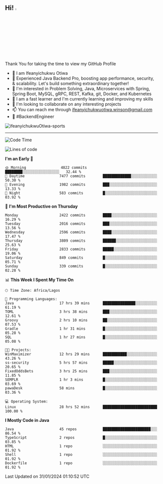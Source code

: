 <!-- BLOG-POST-LIST:START --><!-- BLOG-POST-LIST:END -->

## Hi! <img src="https://media.giphy.com/media/hvRJCLFzcasrR4ia7z/giphy.gif" width="4%"> 

Thank You for taking the time to view my GitHub Profile

- 👋 I am Ifeanyichukwu Otiwa
- 🚀 Experienced Java Backend Pro, boosting app performance, security, & scalability. Let's build something extraordinary together!
- 👀 I'm interested in Problem Solving, Java, Microservices with Spring, Spring Boot, MySQL, gRPC, REST, Kafka, git, Docker, and Kubernetes
- 🌱 I am a fast learner and I'm currently learning and improving my skills
- 💞️ I'm looking to collaborate on any interesting projects
- 📫 You can reach me through ifeanyichukwuotiwa.winson@gmail.com
- 🚀 #BackendEngineer

<p align="left" marginTop="10px"> <img src="https://komarev.com/ghpvc/?username=ifeanyichukwuOtiwa-sports&label=Profile%20views&color=0e75b6&style=for-the-badge" alt="ifeanyichukwuOtiwa-sports" /> </p>

***

<!--START_SECTION:waka-->
![Code Time](http://img.shields.io/badge/Code%20Time-2%2C179%20hrs%206%20mins-blue)

![Lines of code](https://img.shields.io/badge/From%20Hello%20World%20I%27ve%20Written-4.8%20million%20lines%20of%20code-blue)

**I'm an Early 🐤** 

```text
🌞 Morning                4822 commits        ████████░░░░░░░░░░░░░░░░░   32.44 % 
🌆 Daytime                7477 commits        █████████████░░░░░░░░░░░░   50.30 % 
🌃 Evening                1982 commits        ███░░░░░░░░░░░░░░░░░░░░░░   13.33 % 
🌙 Night                  583 commits         █░░░░░░░░░░░░░░░░░░░░░░░░   03.92 % 
```
📅 **I'm Most Productive on Thursday** 

```text
Monday                   2422 commits        ████░░░░░░░░░░░░░░░░░░░░░   16.29 % 
Tuesday                  2016 commits        ███░░░░░░░░░░░░░░░░░░░░░░   13.56 % 
Wednesday                2596 commits        ████░░░░░░░░░░░░░░░░░░░░░   17.47 % 
Thursday                 3809 commits        ██████░░░░░░░░░░░░░░░░░░░   25.63 % 
Friday                   2833 commits        █████░░░░░░░░░░░░░░░░░░░░   19.06 % 
Saturday                 849 commits         █░░░░░░░░░░░░░░░░░░░░░░░░   05.71 % 
Sunday                   339 commits         █░░░░░░░░░░░░░░░░░░░░░░░░   02.28 % 
```


📊 **This Week I Spent My Time On** 

```text
🕑︎ Time Zone: Africa/Lagos

💬 Programming Languages: 
Java                     17 hrs 39 mins      ███████████████░░░░░░░░░░   61.19 % 
TOML                     3 hrs 38 mins       ███░░░░░░░░░░░░░░░░░░░░░░   12.61 % 
Groovy                   2 hrs 10 mins       ██░░░░░░░░░░░░░░░░░░░░░░░   07.53 % 
Gradle                   1 hr 31 mins        █░░░░░░░░░░░░░░░░░░░░░░░░   05.28 % 
SQL                      1 hr 27 mins        █░░░░░░░░░░░░░░░░░░░░░░░░   05.08 % 

🐱‍💻 Projects: 
WinMaximizer             12 hrs 29 mins      ███████████░░░░░░░░░░░░░░   43.26 % 
ss-security              5 hrs 57 mins       █████░░░░░░░░░░░░░░░░░░░░   20.65 % 
FixedOddsBets            3 hrs 25 mins       ███░░░░░░░░░░░░░░░░░░░░░░   11.85 % 
SEMPLR                   1 hr 3 mins         █░░░░░░░░░░░░░░░░░░░░░░░░   03.69 % 
pawaDesk                 58 mins             █░░░░░░░░░░░░░░░░░░░░░░░░   03.36 % 

💻 Operating System: 
Linux                    28 hrs 52 mins      █████████████████████████   100.00 % 
```

**I Mostly Code in Java** 

```text
Java                     45 repos            ██████████████████████░░░   86.54 % 
TypeScript               2 repos             █░░░░░░░░░░░░░░░░░░░░░░░░   03.85 % 
HTML                     1 repo              ░░░░░░░░░░░░░░░░░░░░░░░░░   01.92 % 
Shell                    1 repo              ░░░░░░░░░░░░░░░░░░░░░░░░░   01.92 % 
Dockerfile               1 repo              ░░░░░░░░░░░░░░░░░░░░░░░░░   01.92 % 
```




 Last Updated on 31/01/2024 01:10:52 UTC
<!--END_SECTION:waka-->

<!--
<p align="center">
![trophy](https://github-profile-trophy.vercel.app/?username=ifeanyichukwuOtiwa-sports&theme=onedark) (https://github.com/ryo-ma/github-profile-trophy)
</p>
-->

<!---
ifeanyi-otiwa/ifeanyi-otiwa is a ✨ special ✨ repository because its `README.md` (this file) appears on your GitHub profile.
You can click the Preview link to take a look at your changes.
--->
